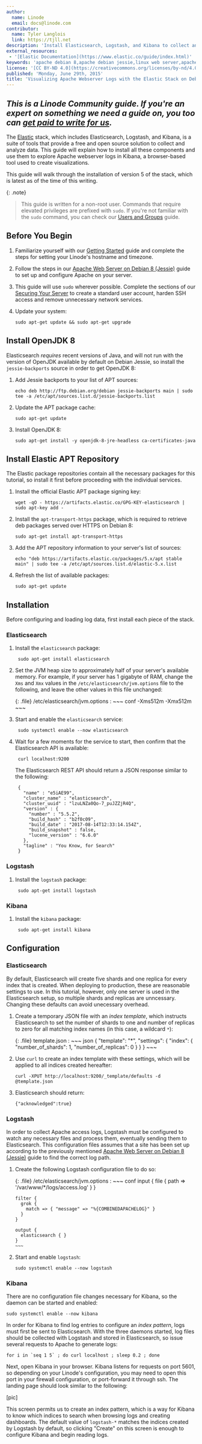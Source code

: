```yaml
---
author:
  name: Linode
  email: docs@linode.com
contributor:
  name: Tyler Langlois
  link: https://tjll.net
description: 'Install Elasticsearch, Logstash, and Kibana to collect and visualize webserver logs on Debian 8.'
external_resources:
 - '[Elastic Documentation](https://www.elastic.co/guide/index.html)'
keywords: 'apache debian 8,apache debian jessie,linux web server,apache on debian,apache jessie,apache,debian,web server,elastic,elasticsearch,logstash,kibana,elk stack,elastic stack,stack,log,graph'
license: '[CC BY-ND 4.0](https://creativecommons.org/licenses/by-nd/4.0)'
published: 'Monday, June 29th, 2015'
title: 'Visualizing Apache Webserver Logs with the Elastic Stack on Debian 8'
---
```


*This is a Linode Community guide. If you're an expert on something we need a guide on, you too can [get paid to write for us](/docs/contribute).*
----


The [Elastic](https://www.elastic.co/) stack, which includes Elasticsearch, Logstash, and Kibana, is a suite of tools that provide a free and open source solution to collect and analyze data. This guide will explain how to install all these components and use them to explore Apache webserver logs in Kibana, a browser-based tool used to create visualizations.

This guide will walk through the installation of version 5 of the stack, which is latest as of the time of this writing.

{: .note}
>
>This guide is written for a non-root user. Commands that require elevated privileges are prefixed with `sudo`. If you're not familiar with the `sudo` command, you can check our [Users and Groups](/docs/tools-reference/linux-users-and-groups) guide.


## Before You Begin

1.  Familiarize yourself with our [Getting Started](/docs/getting-started) guide and complete the steps for setting your Linode's hostname and timezone.

2.  Follow the steps in our [Apache Web Server on Debian 8 (Jessie)](/docs/web-servers/apache/apache-web-server-debian-8) guide to set up and configure Apache on your server.

3.  This guide will use `sudo` wherever possible. Complete the sections of our [Securing Your Server](/docs/security/securing-your-server) to create a standard user account, harden SSH access and remove unnecessary network services.

4.  Update your system:

        sudo apt-get update && sudo apt-get upgrade

## Install OpenJDK 8

Elasticsearch *requires* recent versions of Java, and will not run with the version of OpenJDK available by default on Debian Jessie, so install the `jessie-backports` source in order to get OpenJDK 8:

1.  Add Jessie backports to your list of APT sources:

        echo deb http://ftp.debian.org/debian jessie-backports main | sudo tee -a /etc/apt/sources.list.d/jessie-backports.list

2.  Update the APT package cache:

        sudo apt-get update

3.  Install OpenJDK 8:

        sudo apt-get install -y openjdk-8-jre-headless ca-certificates-java

## Install Elastic APT Repository

The Elastic package repositories contain all the necessary packages for this tutorial, so install it first before proceeding with the individual services.

1.  Install the official Elastic APT package signing key:

        wget -qO - https://artifacts.elastic.co/GPG-KEY-elasticsearch | sudo apt-key add -

2.  Install the `apt-transport-https` package, which is required to retrieve deb packages served over HTTPS on Debian 8:

        sudo apt-get install apt-transport-https

3.  Add the APT repository information to your server's list of sources:

        echo "deb https://artifacts.elastic.co/packages/5.x/apt stable main" | sudo tee -a /etc/apt/sources.list.d/elastic-5.x.list

4.  Refresh the list of available packages:

        sudo apt-get update

## Installation

Before configuring and loading log data, first install each piece of the stack.

### Elasticsearch

1.  Install the `elasticsearch` package:

         sudo apt-get install elasticsearch

2.  Set the JVM heap size to approximately half of your server's available memory. For example, if your server has 1 gigabyte of RAM, change the `Xms` and `Xmx` values in the `/etc/elasticsearch/jvm.options` file to the following, and leave the other values in this file unchanged:

    {: .file}
    /etc/elasticsearch/jvm.options
    :   ~~~ conf
        -Xms512m
        -Xmx512m
        ~~~

3.  Start and enable the `elasticsearch` service:

         sudo systemctl enable --now elasticsearch

3.  Wait for a few moments for the service to start, then confirm that the Elasticsearch API is available:

         curl localhost:9200

    The Elasticsearch REST API should return a JSON response similar to the following:

         {
           "name" : "e5iAE99",
           "cluster_name" : "elasticsearch",
           "cluster_uuid" : "lzuLNZa0Qo-7_puJZZjR4Q",
           "version" : {
             "number" : "5.5.2",
             "build_hash" : "b2f0c09",
             "build_date" : "2017-08-14T12:33:14.154Z",
             "build_snapshot" : false,
             "lucene_version" : "6.6.0"
           },
           "tagline" : "You Know, for Search"
         }

### Logstash

1.  Install the `logstash` package:

         sudo apt-get install logstash

### Kibana

1.  Install the `kibana` package:

         sudo apt-get install kibana

## Configuration

### Elasticsearch

By default, Elasticsearch will create five shards and one replica for every index that is created. When deploying to production, these are reasonable settings to use. In this tutorial, however, only one server is used in the Elasticsearch setup, so multiple shards and replicas are unncessary. Changing these defaults can avoid unecessary overhead.

1.  Create a temporary JSON file with an *index template*, which instructs Elasticsearch to set the number of shards to one and number of replicas to zero for all matching index names (in this case, a wildcard `*`):

    {: .file}
    template.json
    :   ~~~ json
        {
          "template": "*",
          "settings": {
            "index": {
              "number_of_shards": 1,
              "number_of_replicas": 0
            }
          }
        }
        ~~~

2.  Use `curl` to create an index template with these settings, which will be applied to all indices created hereafter:

        curl -XPUT http://localhost:9200/_template/defaults -d @template.json

3.  Elasticsearch should return:

        {"acknowledged":true}

### Logstash

In order to collect Apache access logs, Logstash must be configured to watch any necessary files and process them, eventually sending them to Elasticsearch. This configuration files assumes that a site has been set up according to the previously mentioned [Apache Web Server on Debian 8 (Jessie)](/docs/web-servers/apache/apache-web-server-debian-8) guide to find the correct log path.

1.  Create the following Logstash configuration file to do so:

    {: .file}
    /etc/elasticsearch/jvm.options
    :   ~~~ conf
        input {
          file {
            path => '/var/www/*/logs/access.log'
          }
        }

        filter {
          grok {
            match => { "message" => "%{COMBINEDAPACHELOG}" }
          }
        }

        output {
          elasticsearch { }
        }
        ~~~

2.  Start and enable `logstash`:

        sudo systemctl enable --now logstash

### Kibana

There are no configuration file changes necessary for Kibana, so the daemon can be started and enabled:

    sudo systemctl enable --now kibana

In order for Kibana to find log entries to configure an *index pattern*, logs must first be sent to Elasticsearch. With the three daemons started, log files should be collected with Logstash and stored in Elasticsearch, so issue several requests to Apache to generate logs:

    for i in `seq 1 5` ; do curl localhost ; sleep 0.2 ; done

Next, open Kibana in your browser. Kibana listens for requests on port 5601, so depending on your Linode's configuration, you may need to open this port in your firewall configuration, or port-forward it through ssh. The landing page should look similar to the following:

[pic]

This screen permits us to create an index pattern, which is a way for Kibana to know which indices to search when browsing logs and creating dashboards. The default value of `logstash-*` matches the indices created by Logstash by default, so clicking "Create" on this screen is enough to configure Kibana and begin reading logs.
